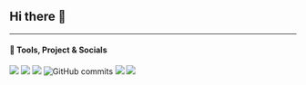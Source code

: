 ## Hi there 👋
----

#### 🌱 Tools, Project & Socials
![](https://img.shields.io/badge/Skript-blue)
![](https://tokei.rs/b1/github/kapoonfleek/ec)
![](https://komarev.com/ghpvc/?username=Kapo&color=blue)
![GitHub commits](https://img.shields.io/github/commit-activity/t/kapoonfleek/ec?label=Commits)
![](https://img.shields.io/youtube/channel/subscribers/UCnJjcYRog1LcnIsxrk-dnsQ)
![](https://img.shields.io/youtube/channel/views/UCnJjcYRog1LcnIsxrk-dnsQ)


<?php

namespace Kapo
{
  Public class

<!--
**Kapoonfleek/kapoonfleek** is a ✨ _special_ ✨ repository because its `README.md` (this file) appears on your GitHub profile.

Here are some ideas to get you started:

- 🔭 I’m currently working on ...
- 🌱 I’m currently learning ...
- 👯 I’m looking to collaborate on ...
- 🤔 I’m looking for help with ...
- 💬 Ask me about ...
- 📫 How to reach me: ...
- 😄 Pronouns: ...
- ⚡ Fun fact: ...
-->
